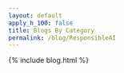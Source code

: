 ```yaml
---
layout: default
apply_h_100: false
title: Blogs By Category
permalink: /blog/ResponsibleAI
---
```


{% include blog.html %}